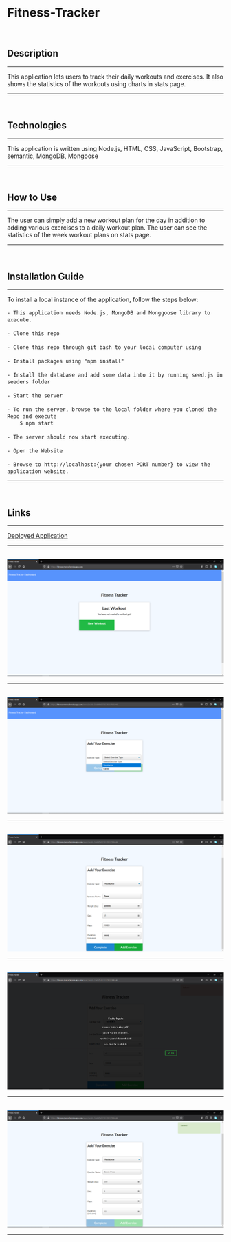 # Fitness-Tracker

<br>

## Description
<hr/>
    <p>
        This application lets users to track their daily workouts and exercises. It also shows the statistics of the workouts using charts in stats page.
    </p>
<hr/>
<br>


## Technologies
<hr/>
    <p>
        This application is written using Node.js, HTML, CSS, JavaScript, Bootstrap, semantic, MongoDB, Mongoose
    </p>
<hr/>
<br>


## How to Use
<hr/>
    <p>
        The user can simply add a new workout plan for the day in addition to adding various exercises to a daily workout plan.
        The user can see the statistics of the week workout plans on stats page.
    </p>
<hr/>
<br>


## Installation Guide
<hr/>
    To install a local instance of the application, follow the steps below:

    - This application needs Node.js, MongoDB and Monggoose library to execute.

    - Clone this repo

    - Clone this repo through git bash to your local computer using

    - Install packages using "npm install"

    - Install the database and add some data into it by running seed.js in seeders folder

    - Start the server

    - To run the server, browse to the local folder where you cloned the Repo and execute
        $ npm start

    - The server should now start executing.

    - Open the Website

    - Browse to http://localhost:{your chosen PORT number} to view the application website.
<hr/>
<br>


## Links

<hr/>
    <p>
        <a href="https://fitness-memo.herokuapp.com/" target="_blank">Deployed Application </a>
    </p>
<hr/>
<br>


<img src="https://github.com/alibahrami633/fitnessMemo/blob/master/public/images/01.png" alt="deployed application image" />

<hr />
<br>

<img src="https://github.com/alibahrami633/fitnessMemo/blob/master/public/images/02.png" alt="deployed application image" />

<hr />
<br>

<img src="https://github.com/alibahrami633/fitnessMemo/blob/master/public/images/03.png" alt="deployed application image" />

<hr />
<br>

<img src="https://github.com/alibahrami633/fitnessMemo/blob/master/public/images/04.png" alt="deployed application image" />

<hr />
<br>

<img src="https://github.com/alibahrami633/fitnessMemo/blob/master/public/images/05.png" alt="deployed application image" />

<hr />


